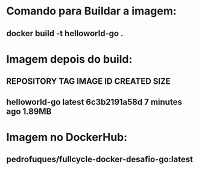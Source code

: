 # Comando para Buildar a imagem:

## docker build -t helloworld-go .

# Imagem depois do build:

## REPOSITORY      TAG       IMAGE ID       CREATED         SIZE

## helloworld-go   latest    6c3b2191a58d   7 minutes ago   1.89MB

# Imagem no DockerHub:

## pedrofuques/fullcycle-docker-desafio-go:latest


